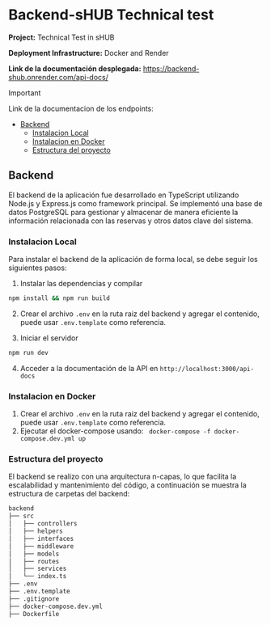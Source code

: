 # Backend-sHUB Technical test

**Project:** Technical Test in sHUB

**Deployment Infrastructure:** Docker and Render

**Link de la documentación desplegada:** https://backend-shub.onrender.com/api-docs/

> [!IMPORTANT]
> Link de la documentacion de los endpoints:

- [Backend](#backend)
  - [Instalacion Local](#local-installation)
  - [Instalacion en Docker ](#docker-installation)
  - [Estructura del proyecto](#documentation)

## Backend

El backend de la aplicación fue desarrollado en TypeScript utilizando Node.js y Express.js como framework principal. Se implementó una base de datos PostgreSQL para gestionar y almacenar de manera eficiente la información relacionada con las reservas y otros datos clave del sistema. 

### Instalacion Local

Para instalar el backend de la aplicación de forma local, se debe seguir los siguientes pasos:

1. Instalar las dependencias y compilar

```bash
npm install && npm run build
````

2. Crear el archivo `.env` en la ruta raiz del backend y agregar el contenido, puede usar `.env.template` como referencia.

3. Iniciar el servidor

```bash
npm run dev
```

4. Acceder a la documentación de la API en `http://localhost:3000/api-docs`

### Instalacion en Docker

1. Crear el archivo `.env` en la ruta raiz del backend y agregar el contenido, puede usar `.env.template` como referencia.
2. Ejecutar el docker-compose usando: ` docker-compose -f docker-compose.dev.yml up`

### Estructura del proyecto

El backend se realizo con una arquitectura n-capas, lo que facilita la escalabilidad y mantenimiento del código, a continuación se muestra la estructura de carpetas del backend:

```bash
backend
├── src
│   ├── controllers
│   ├── helpers
│   ├── interfaces
│   ├── middleware
│   ├── models
│   ├── routes
│   ├── services
│   └── index.ts
├── .env
├── .env.template
├── .gitignore
├── docker-compose.dev.yml
├── Dockerfile
```
